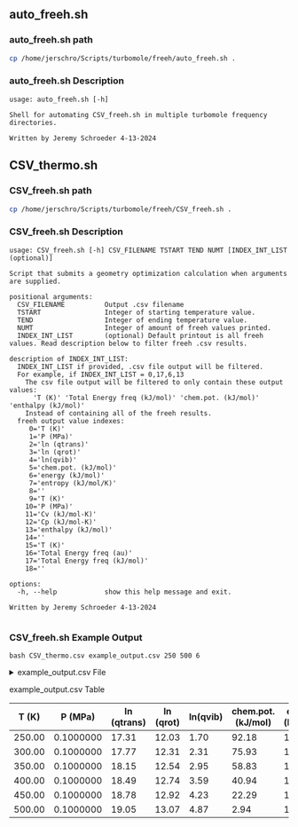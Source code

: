 
## auto_freeh.sh

### auto_freeh.sh path

``` bash
cp /home/jerschro/Scripts/turbomole/freeh/auto_freeh.sh .

```

### auto_freeh.sh Description

```
usage: auto_freeh.sh [-h]

Shell for automating CSV_freeh.sh in multiple turbomole frequency directories.

Written by Jeremy Schroeder 4-13-2024

```

## CSV_thermo.sh

### CSV_freeh.sh path

``` bash
cp /home/jerschro/Scripts/turbomole/freeh/CSV_freeh.sh .

```

### CSV_freeh.sh Description

```
usage: CSV_freeh.sh [-h] CSV_FILENAME TSTART TEND NUMT [INDEX_INT_LIST (optional)]

Script that submits a geometry optimization calculation when arguments are supplied.

positional arguments:
  CSV_FILENAME          Output .csv filename
  TSTART                Integer of starting temperature value.
  TEND                  Integer of ending temperature value.
  NUMT                  Integer of amount of freeh values printed.
  INDEX_INT_LIST        (optional) Default printout is all freeh values. Read description below to filter freeh .csv results.

description of INDEX_INT_LIST:
  INDEX_INT_LIST if provided, .csv file output will be filtered.
  For example, if INDEX_INT_LIST = 0,17,6,13
    The csv file output will be filtered to only contain these output values:
      'T (K)' 'Total Energy freq (kJ/mol)' 'chem.pot. (kJ/mol)' 'enthalpy (kJ/mol)'
    Instead of containing all of the freeh results.
  freeh output value indexes:
     0='T (K)'
     1='P (MPa)'
     2='ln (qtrans)'
     3='ln (qrot)'
     4='ln(qvib)'
     5='chem.pot. (kJ/mol)'
     6='energy (kJ/mol)'
     7='entropy (kJ/mol/K)'
     8=''
     9='T (K)'
    10='P (MPa)'
    11='Cv (kJ/mol-K)'
    12='Cp (kJ/mol-K)'
    13='enthalpy (kJ/mol)'
    14=''
    15='T (K)'
    16='Total Energy freq (au)'
    17='Total Energy freq (kJ/mol)'
    18=''

options:
  -h, --help            show this help message and exit.

Written by Jeremy Schroeder 4-13-2024


```


### CSV_freeh.sh Example Output

``` title="CSV_thermo.csv Example Usage"
bash CSV_thermo.csv example_output.csv 250 500 6
```

<details>
<summary>example_output.csv File</summary>

```title="example_output.csv"
T (K),P (MPa),ln (qtrans),ln (qrot),ln(qvib),chem.pot. (kJ/mol),energy (kJ/mol),entropy (kJ/mol/K),,T (K),P (MPa),Cv (kJ/mol-K),Cp (kJ/mol-K),enthalpy (kJ/mol),,T (K),Total Energy freq (au),Total Energy freq (kJ/mol),
250.00,0.1000000,17.31,12.03,1.70,92.18,169.12,0.31610,,250.00,0.1000000,0.0827033,0.0910176,171.20,,250.00,-817.52609110919,-2146414.7522071786,
300.00,0.1000000,17.77,12.31,2.31,75.93,173.53,0.33366,,300.00,0.1000000,0.0934691,0.1017834,176.03,,300.00,-817.52609110919,-2146414.7522071786,
350.00,0.1000000,18.15,12.54,2.95,58.83,178.45,0.35008,,350.00,0.1000000,0.1030149,0.1113292,181.36,,350.00,-817.52609110919,-2146414.7522071786,
400.00,0.1000000,18.49,12.74,3.59,40.94,183.82,0.36552,,400.00,0.1000000,0.1115332,0.1198475,187.14,,400.00,-817.52609110919,-2146414.7522071786,
450.00,0.1000000,18.78,12.92,4.23,22.29,189.59,0.38008,,450.00,0.1000000,0.1191343,0.1274486,193.33,,450.00,-817.52609110919,-2146414.7522071786,
500.00,0.1000000,19.05,13.07,4.87,2.94,195.72,0.39387,,500.00,0.1000000,0.1259088,0.1342231,199.87,,500.00,-817.52609110919,-2146414.7522071786,


```
</details>

example_output.csv Table

| T (K) | P (MPa) | ln (qtrans) | ln (qrot) | ln(qvib) | chem.pot. (kJ/mol) | energy (kJ/mol) | entropy (kJ/mol/K) | T (K) | P (MPa) | Cv (kJ/mol-K) | Cp (kJ/mol-K) | enthalpy (kJ/mol) | T (K) | Total Energy freq (au) | Total Energy freq (kJ/mol) | 
| --- | --- |         --- |    --- |   --- |  --- |   --- |    --- |      --- |    --- |       --- |        --- |       --- |    --- |    --- |               --- |
| 250.00 | 0.1000000 | 17.31 | 12.03 | 1.70 | 92.18 | 169.12 | 0.31610 | 250.00 | 0.1000000 | 0.0827033 | 0.0910176 | 171.20 | 250.00 | -817.52609110919 | -2146414.7522071786 | 
| 300.00 | 0.1000000 | 17.77 | 12.31 | 2.31 | 75.93 | 173.53 | 0.33366 | 300.00 | 0.1000000 | 0.0934691 | 0.1017834 | 176.03 | 300.00 | -817.52609110919 | -2146414.7522071786 | 
| 350.00 | 0.1000000 | 18.15 | 12.54 | 2.95 | 58.83 | 178.45 | 0.35008 | 350.00 | 0.1000000 | 0.1030149 | 0.1113292 | 181.36 | 350.00 | -817.52609110919 | -2146414.7522071786 | 
| 400.00 | 0.1000000 | 18.49 | 12.74 | 3.59 | 40.94 | 183.82 | 0.36552 | 400.00 | 0.1000000 | 0.1115332 | 0.1198475 | 187.14 | 400.00 | -817.52609110919 | -2146414.7522071786 | 
| 450.00 | 0.1000000 | 18.78 | 12.92 | 4.23 | 22.29 | 189.59 | 0.38008 | 450.00 | 0.1000000 | 0.1191343 | 0.1274486 | 193.33 | 450.00 | -817.52609110919 | -2146414.7522071786 | 
| 500.00 | 0.1000000 | 19.05 | 13.07 | 4.87 | 2.94 | 195.72 | 0.39387 | 500.00 | 0.1000000 | 0.1259088 | 0.1342231 | 199.87 | 500.00 | -817.52609110919 | -2146414.7522071786 | 


